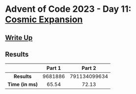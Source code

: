# Advent of Code 2023 - Day 11: [Cosmic Expansion](https://adventofcode.com/2023/day/11)

## [Write Up](https://codingap.github.io/advent-of-code/writeups/2023/day11)
## Results
|| **Part 1** | **Part 2** |
|:--:|:---:|:---:|
| **Results** | 9681886 | 791134099634 |
| **Time (in ms)** | 65.54 | 72.13 |